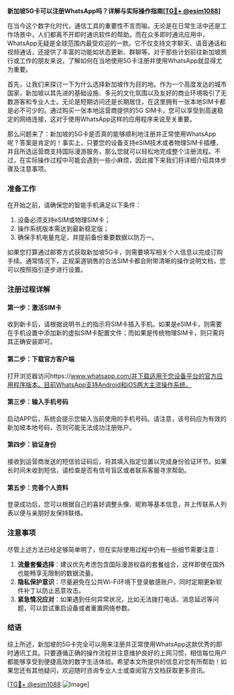 **新加坡5G卡可以注册WhatsApp吗？详解与实际操作指南[[TG💪+ @esim1088](https://t.me/s/esim1088)]**

在当今这个数字化时代，通信工具的重要性不言而喻。无论是在日常生活中还是工作场景中，人们都离不开即时通讯软件的帮助。而在众多即时通讯应用中，WhatsApp无疑是全球范围内最受欢迎的一款。它不仅支持文字聊天、语音通话和视频通话，还提供了丰富的功能如状态更新、群聊等。对于那些计划前往新加坡旅行或工作的朋友来说，了解如何在当地使用5G卡注册并使用WhatsApp就显得尤为重要。

首先，让我们来探讨一下为什么选择新加坡作为目的地。作为一个高度发达的城市国家，新加坡以其先进的基础设施、多元的文化氛围以及友好的商业环境吸引了无数游客和专业人士。无论是短期访问还是长期居住，在这里拥有一张本地SIM卡都是必不可少的。通过购买一张本地运营商提供的5G SIM卡，您可以享受到高速稳定的网络连接，这对于使用WhatsApp这样的应用程序来说至关重要。

那么问题来了：新加坡的5G卡是否真的能够顺利地注册并正常使用WhatsApp呢？答案是肯定的！事实上，只要您的设备支持eSIM技术或者物理SIM卡插槽，并且所选运营商支持国际漫游服务，那么您就可以轻松地完成整个注册流程。不过，在实际操作过程中可能会遇到一些小麻烦，因此接下来我们将详细介绍具体步骤及注意事项。

### 准备工作

在开始之前，请确保您的智能手机满足以下条件：
1. 设备必须支持eSIM或物理SIM卡；
2. 操作系统版本需达到最新稳定版；
3. 确保手机电量充足，并提前备份重要数据以防万一。

如果您打算通过邮寄方式获取新加坡5G卡，则需要填写相关个人信息以完成订购手续。通常情况下，正规渠道销售的合法SIM卡都会附带清晰的操作说明文档，您可以按照指引逐步进行设置。

### 注册过程详解

#### 第一步：激活SIM卡
收到新卡后，请根据说明书上的指示将SIM卡插入手机。如果是eSIM卡，则需要在手机设置中添加新的虚拟SIM卡配置文件；而如果是传统物理SIM卡，则只需将其正确安装即可。

#### 第二步：下载官方客户端
打开浏览器访问https://www.whatsapp.com/并下载适用于您设备平台的官方应用程序版本。目前WhatsApp支持Android和iOS两大主流操作系统。

#### 第三步：输入手机号码
启动APP后，系统会提示您输入当前使用的手机号码。请注意，该号码应为有效的新加坡本地号码，否则可能无法成功注册账户。

#### 第四步：验证身份
接收到运营商发送的短信验证码后，将其填入指定位置以完成身份验证环节。如果长时间未收到短信，请检查是否有信号盲区或者联系客服寻求帮助。

#### 第五步：完善个人资料
登录成功后，您可以根据自己的喜好调整头像、昵称等基本信息，并上传联系人列表以便与亲朋好友保持联络。

### 注意事项

尽管上述方法已经足够简单明了，但在实际使用过程中仍有一些细节需要注意：
1. **流量套餐选择**：建议优先考虑包含国际漫游权益的套餐组合，这样即使在国外也能畅享无限制的数据流量。
2. **隐私保护意识**：尽量避免在公共Wi-Fi环境下登录敏感账户，同时定期更新软件补丁以防止恶意攻击。
3. **紧急情况应对**：如果遇到任何异常状况，比如无法拨打电话、消息延迟等问题，可以尝试重启设备或者重置网络参数。

### 结语

综上所述，新加坡的5G卡完全可以用来注册并正常使用WhatsApp这款优秀的即时通讯工具。只要遵循正确的操作流程并注意维护良好的上网习惯，相信每位用户都能够享受到便捷高效的数字生活体验。希望本文所提供的信息对您有所帮助！如果您还有其他疑问，欢迎随时咨询专业人士或查阅官方文档获取更多资讯。

[[TG💪+ @esim1088](https://t.me/s/esim1088) ![Image](https://i.postimg.cc/4NQfJmqS/Snipaste-2025-05-13-00-14-12.png)]